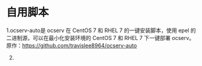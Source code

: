 自用脚本
=======================================
1.ocserv-auto是 ocserv 在 CentOS 7 和 RHEL 7 的一键安装脚本，使用 epel 的二进制源，可以在最小化安装环境的 CentOS 7 和 RHEL 7 下一键部署 ocserv。
  原作：https://github.com/travislee8964/ocserv-auto

2.
